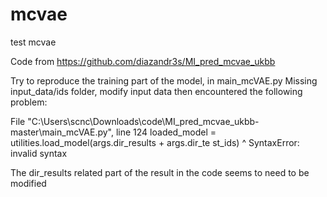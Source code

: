 # mcvae
test mcvae

Code from https://github.com/diazandr3s/MI_pred_mcvae_ukbb

Try to reproduce the training part of the model, in main_mcVAE.py
Missing input_data/ids folder, modify input data then encountered the following problem:

  File "C:\Users\scnc\Downloads\code\MI_pred_mcvae_ukbb-master\main_mcVAE.py", line 124
    loaded_model = utilities.load_model(args.dir_results + args.dir_te st_ids)
                                                                            ^
SyntaxError: invalid syntax

The dir_results related part of the result in the code seems to need to be modified
